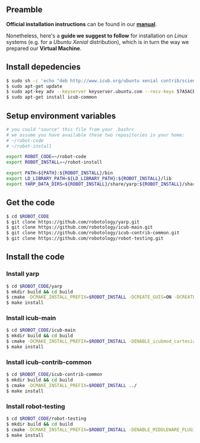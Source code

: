 ## Preamble

**Official installation instructions** can be found in our [**manual**](http://wiki.icub.org/wiki/ICub_Software_Installation).

Nonetheless, here's a **guide we suggest to follow** for installation on _Linux_ systems (e.g. for a _Ubuntu Xenial_ distribution), which is in turn the way we prepared our **Virtual Machine**.

## Install depedencies
```sh
$ sudo sh -c 'echo "deb http://www.icub.org/ubuntu xenial contrib/science" > /etc/apt/sources.list.d/icub.list'
$ sudo apt-get update
$ sudo apt-key adv --keyserver keyserver.ubuntu.com --recv-keys 57A5ACB6110576A6
$ sudo apt-get install icub-common
```

## Setup environment variables
```sh
# you could "source" this file from your .bashrc
# we assume you have available these two repositories in your home:
# ~/robot-code
# ~/robot-install

export ROBOT_CODE=~/robot-code
export ROBOT_INSTALL=~/robot-install

export PATH=${PATH}:${ROBOT_INSTALL}/bin
export LD_LIBRARY_PATH=${LD_LIBRARY_PATH}:${ROBOT_INSTALL}/lib
export YARP_DATA_DIRS=${ROBOT_INSTALL}/share/yarp:${ROBOT_INSTALL}/share/iCub:${ROBOT_INSTALL}/share/ICUBcontrib
```

## Get the code
```sh
$ cd $ROBOT_CODE
$ git clone https://github.com/robotology/yarp.git
$ git clone https://github.com/robotology/icub-main.git
$ git clone https://github.com/robotology/icub-contrib-common.git
$ git clone https://github.com/robotology/robot-testing.git
```

## Install the code

### Install yarp
```sh
$ cd $ROBOT_CODE/yarp
$ mkdir build && cd build
$ cmake -DCMAKE_INSTALL_PREFIX=$ROBOT_INSTALL -DCREATE_GUIS=ON -DCREATE_LIB_MATH=ON ../
$ make install
```

### Install icub-main
```sh
$ cd $ROBOT_CODE/icub-main
$ mkdir build && cd build
$ cmake -DCMAKE_INSTALL_PREFIX=$ROBOT_INSTALL -DENABLE_icubmod_cartesiancontrollerserver=ON -DENABLE_icubmod_cartesiancontrollerclient=ON -DENABLE_icubmod_gazecontrollerclient=ON ../
$ make install
```

### Install icub-contrib-common
```sh
$ cd $ROBOT_CODE/icub-contrib-common
$ mkdir build && cd build
$ cmake -DCMAKE_INSTALL_PREFIX=$ROBOT_INSTALL ../
$ make install
```

### Install robot-testing
```sh
$ cd $ROBOT_CODE/robot-testing
$ mkdir build && cd build
$ cmake -DCMAKE_INSTALL_PREFIX=$ROBOT_INSTALL -DENABLE_MIDDLEWARE_PLUGINS=ON ../
$ make install
```
